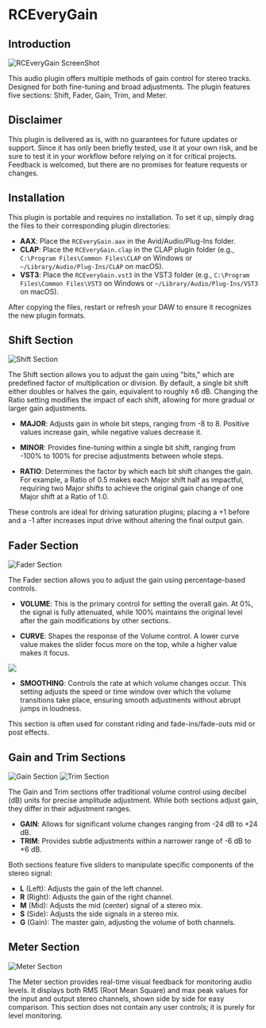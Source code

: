 # RCEveryGain

## Introduction

![RCEveryGain ScreenShot](manual/RCEveryGain.png)

This audio plugin offers multiple methods of gain control for stereo tracks. Designed for both fine-tuning and broad adjustments.
The plugin features five sections: Shift, Fader, Gain, Trim, and Meter.

<div style="page-break-after: always;"></div>

## Disclaimer

This plugin is delivered as is, with no guarantees for future updates or support.
Since it has only been briefly tested, use it at your own risk, and be sure to test it in your workflow before relying on it for critical projects.
Feedback is welcomed, but there are no promises for feature requests or changes.

## Installation

This plugin is portable and requires no installation. To set it up, simply drag the files to their corresponding plugin directories:

- **AAX**: Place the `RCEveryGain.aax` in the Avid/Audio/Plug-Ins folder.
- **CLAP**: Place the `RCEveryGain.clap` in the CLAP plugin folder (e.g., `C:\Program Files\Common Files\CLAP` on Windows or `~/Library/Audio/Plug-Ins/CLAP` on macOS).
- **VST3**: Place the `RCEveryGain.vst3` in the VST3 folder (e.g., `C:\Program Files\Common Files\VST3` on Windows or `~/Library/Audio/Plug-Ins/VST3` on macOS).

After copying the files, restart or refresh your DAW to ensure it recognizes the new plugin formats.

<div style="page-break-after: always;"></div>

## Shift Section

![Shift Section](manual/shift_section.png)

The Shift section allows you to adjust the gain using "bits," which are predefined factor of multiplication or division.
By default, a single bit shift either doubles or halves the gain, equivalent to roughly ±6 dB.
Changing the Ratio setting modifies the impact of each shift, allowing for more gradual or larger gain adjustments.

- **MAJOR**: Adjusts gain in whole bit steps, ranging from -8 to 8. Positive values increase gain, while negative values decrease it.

- **MINOR**: Provides fine-tuning within a single bit shift, ranging from -100% to 100% for precise adjustments between whole steps.

- **RATIO**: Determines the factor by which each bit shift changes the gain. For example, a Ratio of 0.5 makes each Major shift half as impactful, requiring two Major shifts to achieve the original gain change of one Major shift at a Ratio of 1.0.

These controls are ideal for driving saturation plugins; placing a +1 before and a -1 after increases input drive without altering the final output gain.

## Fader Section

![Fader Section](manual/fader_section.png)

The Fader section allows you to adjust the gain using percentage-based controls.

- **VOLUME**: This is the primary control for setting the overall gain. At 0%, the signal is fully attenuated, while 100% maintains the original level after the gain modifications by other sections.

- **CURVE**: Shapes the response of the Volume control. A lower curve value makes the slider focus more on the top, while a higher value makes it focus.

![](manual/curve.png)

- **SMOOTHING**: Controls the rate at which volume changes occur. This setting adjusts the speed or time window over which the volume transitions take place, ensuring smooth adjustments without abrupt jumps in loudness.

This section is often used for constant riding and fade-ins/fade-outs mid or post effects.

<div style="page-break-after: always;"></div>

## Gain and Trim Sections

![Gain Section](manual/gain_section.png)
![Trim Section](manual/trim_section.png)

The Gain and Trim sections offer traditional volume control using decibel (dB) units for precise amplitude adjustment. While both sections adjust gain, they differ in their adjustment ranges.

- **GAIN**: Allows for significant volume changes ranging from -24 dB to +24 dB.
- **TRIM**: Provides subtle adjustments within a narrower range of -6 dB to +6 dB.

Both sections feature five sliders to manipulate specific components of the stereo signal:

- **L** (Left): Adjusts the gain of the left channel.
- **R** (Right): Adjusts the gain of the right channel.
- **M** (Mid): Adjusts the mid (center) signal of a stereo mix.
- **S** (Side): Adjusts the side signals in a stereo mix.
- **G** (Gain): The master gain, adjusting the volume of both channels.

## Meter Section

![Meter Section](manual/meter_section.png)

The Meter section provides real-time visual feedback for monitoring audio levels. It displays both RMS (Root Mean Square) and max peak values for the input and output stereo channels, shown side by side for easy comparison. This section does not contain any user controls; it is purely for level monitoring.
